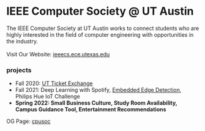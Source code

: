 # IEEE Computer Society @ UT Austin

The IEEE Computer Society at UT Austin works to connect students who are highly interested in the field of computer engineering with opportunities in the industry.
&nbsp;  
&nbsp;  
Visit Our Website: [ieeecs.ece.utexas.edu](http://ieeecs.ece.utexas.edu/)  

### projects
- Fall 2020: [UT Ticket Exchange](https://github.com/ieeecs-ut/ut-ticket-exchange)
- Fall 2021: Deep Learning with Spotify, [Embedded Edge Detection](https://github.com/ieeecs-ut/embedded-edge-detection), Philips Hue IoT Challenge
- **Spring 2022: Small Business Culture, Study Room Availability, Campus Guidance Tool, Entertainment Recommendations**


OG Page: [cpusoc](https://github.com/cpusoc/)  
